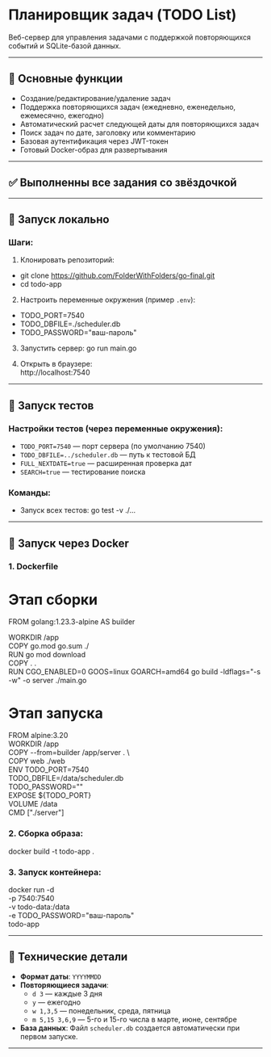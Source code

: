 # Планировщик задач (TODO List)

Веб-сервер для управления задачами с поддержкой повторяющихся событий и SQLite-базой данных.

---

## 📌 Основные функции
- Создание/редактирование/удаление задач
- Поддержка повторяющихся задач (ежедневно, еженедельно, ежемесячно, ежегодно)
- Автоматический расчет следующей даты для повторяющихся задач
- Поиск задач по дате, заголовку или комментарию
- Базовая аутентификация через JWT-токен
- Готовый Docker-образ для развертывания

---

## ✅ Выполненны все задания со звёздочкой

---

## 🚀 Запуск локально

### Шаги:
1. Клонировать репозиторий:
- git clone https://github.com/FolderWithFolders/go-final.git
- cd todo-app

2. Настроить переменные окружения (пример `.env`):
- TODO_PORT=7540
- TODO_DBFILE=./scheduler.db
- TODO_PASSWORD="ваш-пароль"

3. Запустить сервер:
   go run main.go

4. Открыть в браузере:  
   http://localhost:7540

---

## 🧪 Запуск тестов

### Настройки тестов (через переменные окружения):
- `TODO_PORT=7540` — порт сервера (по умолчанию 7540)
- `TODO_DBFILE=../scheduler.db` — путь к тестовой БД
- `FULL_NEXTDATE=true` — расширенная проверка дат 
- `SEARCH=true` — тестирование поиска

### Команды:
- Запуск всех тестов:
  go test -v ./...

---

## 🐳 Запуск через Docker

### 1. Dockerfile
# Этап сборки
FROM golang:1.23.3-alpine AS builder 

WORKDIR /app \
COPY go.mod go.sum ./ \
RUN go mod download \
COPY . . \
RUN CGO_ENABLED=0 GOOS=linux GOARCH=amd64 go build -ldflags="-s -w" -o server ./main.go

# Этап запуска
FROM alpine:3.20 \
WORKDIR /app \
COPY --from=builder /app/server . \  
COPY web ./web \
ENV TODO_PORT=7540 \
    TODO_DBFILE=/data/scheduler.db \
    TODO_PASSWORD="" \
EXPOSE ${TODO_PORT} \
VOLUME /data \
CMD ["./server"] 

### 2. Сборка образа:
docker build -t todo-app .

### 3. Запуск контейнера:
docker run -d \
  -p 7540:7540 \
  -v todo-data:/data \
  -e TODO_PASSWORD="ваш-пароль" \
  todo-app

---

## 🔧 Технические детали
- **Формат даты**: `YYYYMMDD`
- **Повторяющиеся задачи**:
  - `d 3` — каждые 3 дня
  - `y` — ежегодно
  - `w 1,3,5` — понедельник, среда, пятница
  - `m 5,15 3,6,9` — 5-го и 15-го числа в марте, июне, сентябре
- **База данных**: Файл `scheduler.db` создается автоматически при первом запуске.

---